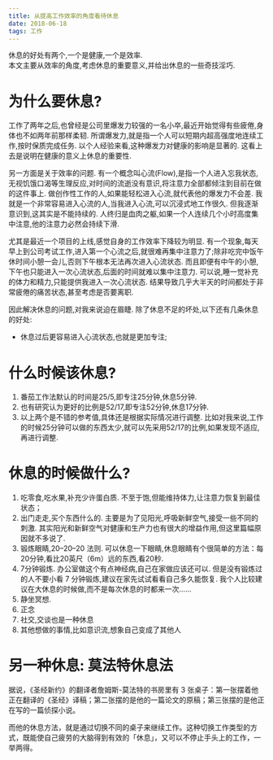```yaml
---
title: 从提高工作效率的角度看待休息
date: 2018-06-18
tags: 工作
---
```


休息的好处有两个,一个是健康,一个是效率.  
本文主要从效率的角度,考虑休息的重要意义,并给出休息的一些奇技淫巧.  

<!-- more -->

# 为什么要休息?

工作了两年之后,也曾经是公司里爆发力较强的一名小卒,最近开始觉得有些疲倦,身体也不如两年前那样柔韧. 所谓爆发力,就是指一个人可以短期内超高强度地连续工作,按时保质完成任务. 以个人经验来看,这种爆发力对健康的影响是显著的. 这看上去是说明在健康的意义上休息的重要性.  

另一方面是关于效率的问题. 有一个概念叫心流(Flow),是指一个人进入忘我状态,无视饥饿口渴等生理反应,对时间的流逝没有意识,将注意力全部都倾注到目前在做的这件事上. 做创作性工作的人,如果能轻松进入心流,就代表他的爆发力不会差. 我就是一个非常容易进入心流的人,当我进入心流,可以沉浸式地工作很久. 但我逐渐意识到,这其实是不能持续的. 人终归是血肉之躯,如果一个人连续几个小时高度集中注意,他的注意力必然会持续下滑. 

尤其是最近一个项目的上线,感觉自身的工作效率下降较为明显. 有一个现象,每天早上到公司考试工作,进入第一个心流之后,就很难再集中注意力了;除非吃完中饭午休时间小憩一会儿,否则下午根本无法再次进入心流状态. 而且即便有中午的小憩,下午也只能进入一次心流状态,后面的时间就难以集中注意力. 可以说,睡一觉补充的体力和精力,只能提供我进入一次心流状态. 结果导致几乎大半天的时间都处于非常疲倦的痛苦状态,甚至考虑是否要离职. 

因此解决休息的问题,对我来说迫在眉睫. 除了休息不足的坏处,以下还有几条休息的好处:
* 休息过后更容易进入心流状态,也就是更加专注;

# 什么时候该休息?

1. 番茄工作法默认的时间是25/5,即专注25分钟,休息5分钟.
2. 也有研究认为更好的比例是52/17,即专注52分钟,休息17分钟.
3. 以上两个是不错的参考值,具体还是根据实际情况进行调整. 比如对我来说,工作的时候25分钟可以做的东西太少,就可以先采用52/17的比例,如果发现不适应,再进行调整. 

# 休息的时候做什么?

1. 吃零食,吃水果,补充少许蛋白质. 不至于饱,但能维持体力,让注意力恢复到最佳状态；
2. 出门走走,买个东西什么的. 主要是为了见阳光,呼吸新鲜空气,接受一些不同的刺激. 其实阳光和新鲜空气对健康和生产力也有很大的增益作用,但这里篇幅原因就不多说了.  
3. 锻炼眼睛,20–20–20 法则. 可以休息一下眼睛,休息眼睛有个很简单的方法：每20分钟,看比20英尺（6m）远的东西,看20秒.  
4. 7分钟锻炼. 办公室做这个有点神经病,自己在家做应该还可以. 但是没有锻炼过的人不要小看 7 分钟锻炼,建议在家先试试看看自己多久能恢复. 我个人比较建议在大休息的时候做,而不是每次休息的时都来一次……
5. 静坐冥想. 
6. 正念
7. 社交,交谈也是一种休息
8. 其他想做的事情,比如意识流,想象自己变成了其他人 

# 另一种休息: 莫法特休息法

据说，《圣经新约》的翻译者詹姆斯-莫法特的书房里有 3 张桌子：第一张摆着他正在翻译的《圣经》译稿；第二张摆的是他的一篇论文的原稿；第三张摆的是他正在写的一篇侦探小说。

而他的休息方法，就是通过切换不同的桌子来继续工作。这种切换工作类型的方式，既能使自己疲劳的大脑得到有效的「休息」，又可以不停止手头上的工作，一举两得。